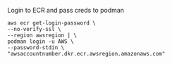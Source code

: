 Login to ECR and pass creds to podman

```
aws ecr get-login-password \
--no-verify-ssl \
--region awsregion | \
podman login -u AWS \
--password-stdin \
"awsaccountnumber.dkr.ecr.awsregion.amazonaws.com"
```

